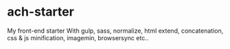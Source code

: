 # ach-starter
My front-end starter
With gulp, sass, normalize, html extend, concatenation, css & js minification, imagemin, browsersync etc..
